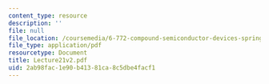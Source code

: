 ```yaml
---
content_type: resource
description: ''
file: null
file_location: /coursemedia/6-772-compound-semiconductor-devices-spring-2003/2ab98fac1e90b41381ca8c5dbe4facf1_Lecture21v2.pdf
file_type: application/pdf
resourcetype: Document
title: Lecture21v2.pdf
uid: 2ab98fac-1e90-b413-81ca-8c5dbe4facf1
---
```

